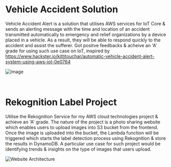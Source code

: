 # Vehicle Accident Solution

Vehicle Accident Alert is a solution that utilises AWS services for IoT Core & sends an alerting message with the time and location of an accident transmitted automatically to emergency and relief organizations by a device placed in a vehicle. As a result, they will be able to respond quickly to the accident and assist the sufferer. Got positve feedbacks & acheive an 'A' grade for using such use case on IoT, inspired by https://www.hackster.io/kittitouchar/automatic-vehicle-accident-alert-system-using-aws-iot-0e0764

![image](https://user-images.githubusercontent.com/109099956/185918210-92c7e0c6-5bcd-453c-9e1e-01ea30277c1f.png)


<br>

# Rekognition Label Project

Utilise the Rekognition Service for my AWS cloud technologies project & achieve an 'A' grade. The nature of the project is a photo sharing website which enables users to upload images into S3 bucket from the frontend. Once the image is uploaded into the bucket, the Lambda function will be triggered which starts the label detection process using Rekognition & store the results in DynamoDB. A particular use case for such project would be identifying trends & insights on the type of images that users upload.


![Website Architecture](https://user-images.githubusercontent.com/109099956/194939202-87cdd63a-f500-4a30-81ec-632a8aab8197.png)

